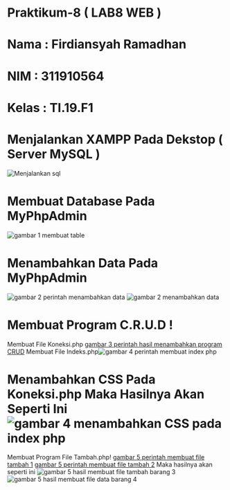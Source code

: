 # Praktikum-8 ( LAB8 WEB )
# Nama  : Firdiansyah Ramadhan
# NIM   : 311910564
# Kelas : TI.19.F1
# Menjalankan XAMPP Pada Dekstop ( Server MySQL )
![Menjalankan sql](https://user-images.githubusercontent.com/81859768/120863739-3c847c00-c5b5-11eb-8ea0-b36290946361.png)
# Membuat Database Pada MyPhpAdmin
![gambar 1 membuat table](https://user-images.githubusercontent.com/81859768/120863785-5920b400-c5b5-11eb-8072-a53a1b11e420.png)
# Menambahkan Data Pada MyPhpAdmin
![gambar 2 perintah menambahkan data ](https://user-images.githubusercontent.com/81859768/120863872-8a997f80-c5b5-11eb-81bd-8cceef9b6a27.png)
![gambar 2 menambahkan data ](https://user-images.githubusercontent.com/81859768/120863900-94bb7e00-c5b5-11eb-8fad-eec720004a4d.png)
# Membuat Program C.R.U.D !
Membuat File Koneksi.php 
[gambar 3 perintah   hasil menambahkan program CRUD](https://user-images.githubusercontent.com/81859768/120864069-d3513880-c5b5-11eb-903b-def7fbbe6ac4.png)
Membuat File Indeks.php![gambar 4 perintah membuat index php ](https://user-images.githubusercontent.com/81859768/120864180-00055000-c5b6-11eb-8280-9c15a61bde9d.png)
# Menambahkan CSS Pada Koneksi.php Maka Hasilnya Akan Seperti Ini![gambar 4 menambahkan CSS pada index php](https://user-images.githubusercontent.com/81859768/120864260-21fed280-c5b6-11eb-8721-65b515dfe490.png)
Membuat Program File Tambah.php!
[gambar 5 perintah membuat file tambah 1](https://user-images.githubusercontent.com/81859768/120864518-8a4db400-c5b6-11eb-8d2b-e6d2009c26e2.png)
[gambar 5 perintah membuat file tambah 2](https://user-images.githubusercontent.com/81859768/120864544-92a5ef00-c5b6-11eb-9cde-6d856839fa73.png)
Maka hasilnya akan seperti ini ![gambar 5 hasil membuat file tambah barang 3](https://user-images.githubusercontent.com/81859768/120864621-aea99080-c5b6-11eb-9018-1ec05662abb6.png)
![gambar 5 hasil membuat file data barang 4](https://user-images.githubusercontent.com/81859768/120864634-b406db00-c5b6-11eb-9327-af9cd8613508.png)


